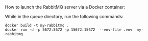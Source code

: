 How to launch the RabbitMQ server via a Docker container:

While in the queue directory, run the following commands:

```
docker build -t my-rabbitmq .
docker run -d -p 5672:5672 -p 15672:15672  --env-file .env  my-rabbitmq
```

